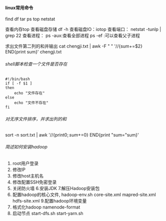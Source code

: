 #### linux常用命令
find df tar ps top netstat

查看内存top
查看磁盘存储 df -h
查看磁盘IO：iotop
查看端口： netstat -tunlp | grep 22
查看进程： ps -aux:查看全部进程
            ps -ef :可以查看父子进程
         
求出文件第二列的和并输出
cat chengji.txt | awk -F " " '//{sum+=$2} END{print sum}' chengji.txt

###### shell脚本检查一个文件是否存在
```
#!/bin/bash
if [ -f $1 ]
then 
	echo "文件存在"
else
	echo "文件不存在"
fi

```
###### 对无序文件排序，并求出列的和
 sort -n sort.txt | awk '//{print$0;sum+=$0} END{print "sum="sum}'

###### 简述如何安装hadoop
1. root用户登录
2. 修改IP
3. 修改host主机名
4. 修改配置SSH免密登录
5. 关闭防火墙
6.安装JDK
7.解压Hadoop安装包
8. 配置hadoop的核心文件, hadoop-env.sh core-site.xml mapred-site.xml
hdfs-site.xml
9.配置hadoop环境变量
10. 格式化hadoop namenode-format
11. 启动节点 start-dfs.sh  start-yarn.sh
